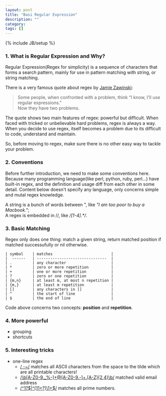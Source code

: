 ```yaml
---
layout: post
title: "Basi Regular Expression"
description: ""
category: 
tags: []
---
```

{% include JB/setup %}

### 1.	What is Regular Expression and Why? 
Regular Expression(Regex for simplicity) is a sequence of characters that forms a search pattern, mainly for use in pattern matching with string, or string matching.

There is a very famous quote about regex by [Jamie Zawinski](http://www.jwz.org/):
> Some people, when confronted with a problem, 
> think “I know, I'll use regular expressions.”   
> Now they have two problems.

The quote shows two main features of regex: powerful but difficult. When faced with tricked or unbelievable hard problems, regex is always a way. When you decide to use regex, itself becomes a problem due to its difficult to code, understand and maintain.

So, before moving to regex, make sure there is no other easy way to tackle your problem. 

### 2.	Conventions
Before further introduction, we need to make some conventions here. Because many programming language(like perl, python, ruby, perl...) have built-in regex, and the definition and usage diff from each other in some detail. Content below doesn't specify any language, only concerns simple and mutal regex knowledge.

A string is a bunch of words between ", like *"I am too poor to buy a Macbook."*;  
A regex is embedded in //, like */[1-4].\*/*.

### 3.	Basic Matching
Regex only does one thing: match a given string, return matched position if matched successufully or nil otherwise.
  	
	| symbol	| matches                          |
	|  ------   | -------------------------------  |
	| .	        | any character                    |  
	| *	        | zero or more repetition          | 
	| +         | one or more repetition           | 
	| ?	        | zero or one repetition           |
	| {m,n}	    | at least m, at most n repetition |
	| {m,}      | at least m repetition            |  
	| []	    | any characters in []             |
	| ^         | the start of line                |
	| $         | the end of line                  |

Code above concerns two concepts: **position** and **repetition**. 


### 4. More powerful
* grouping
* shortcuts



### 5. Interesting tricks
* one-line regex
	- [/ -~/](http://www.catonmat.net/blog/my-favorite-regex/) matches all ASCII characters from the space to the tilde which are all printable characters!
	- [/\b[A-Z0-9._%-]+@[A-Z0-9.-]+\.[A-Z]{2,4}\b/](http://www.regular-expressions.info/email.html) matched valid email address
	- [/^1?$|^(11+?)\1+$/](http://coolshell.cn/articles/2704.html) matches all prime numbers.

